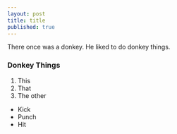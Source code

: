 ```yaml
---
layout: post
title: title
published: true
---
```


There once was a donkey. He liked to do donkey things.

### Donkey Things

1. This
2. That
3. The other

- Kick
- Punch
- Hit

